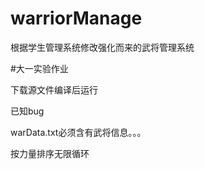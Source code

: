 # warriorManage
根据学生管理系统修改强化而来的武将管理系统

#大一实验作业

下载源文件编译后运行

已知bug

warData.txt必须含有武将信息。。。

按力量排序无限循环
